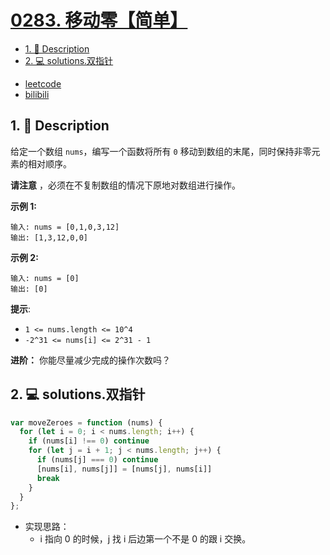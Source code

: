 # [0283. 移动零【简单】](https://github.com/Tdahuyou/leetcode/tree/main/0283.%20%E7%A7%BB%E5%8A%A8%E9%9B%B6%E3%80%90%E7%AE%80%E5%8D%95%E3%80%91)

<!-- region:toc -->
- [1. 📝 Description](#1--description-38)
- [2. 💻 solutions.双指针](#2--solutions双指针-1)
<!-- endregion:toc -->
- [leetcode](https://leetcode.cn/problems/move-zeroes/)
- [bilibili](https://www.bilibili.com/video/BV1DivNejEb1/)

## 1. 📝 Description

给定一个数组 `nums`，编写一个函数将所有 `0` 移动到数组的末尾，同时保持非零元素的相对顺序。

**请注意** ，必须在不复制数组的情况下原地对数组进行操作。

**示例 1:**
```
输入: nums = [0,1,0,3,12]
输出: [1,3,12,0,0]
```
**示例 2:**
```
输入: nums = [0]
输出: [0]
```
**提示**:

- `1 <= nums.length <= 10^4`
- `-2^31 <= nums[i] <= 2^31 - 1`

**进阶：** 你能尽量减少完成的操作次数吗？

## 2. 💻 solutions.双指针

```js
var moveZeroes = function (nums) {
  for (let i = 0; i < nums.length; i++) {
    if (nums[i] !== 0) continue
    for (let j = i + 1; j < nums.length; j++) {
      if (nums[j] === 0) continue
      [nums[i], nums[j]] = [nums[j], nums[i]]
      break
    }
  }
};
```

- 实现思路：
  - i 指向 0 的时候，j 找 i 后边第一个不是 0 的跟 i 交换。





